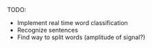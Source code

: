 TODO:
- Implement real time word classification
- Recognize sentences
- Find way to split words (amplitude of signal?)
